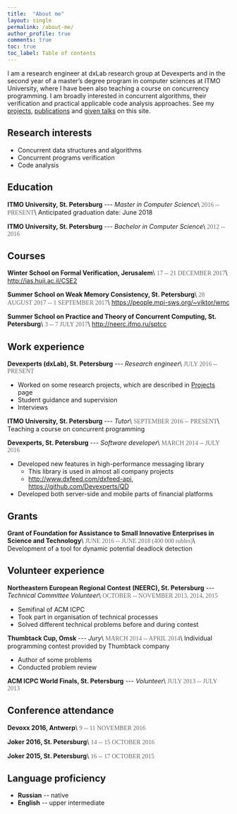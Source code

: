 ```yaml
---
title:  "About me"
layout: single
permalink: /about-me/
author_profile: true
comments: true
toc: true
toc_label: Table of contents
---
```


<style>
.date {
  color: dimgray;
  font-family: 'Proxima Nova';
}
</style>

I am a research engineer at dxLab research group at Devexperts and in the second year of a master’s degree program in computer sciences at ITMO University, where I have been also teaching a course on concurrency programming. I am broadly interested in concurrent algorithms, their verification and practical applicable code analysis approaches. See my [projects](/projects), [publications](/publications) and [given talks](/talks) on this site.

## Research interests
* Concurrent data structures and algorithms
* Concurrent programs verification
* Code analysis


## Education
**ITMO University, St. Petersburg** --- *Master in Computer Science*\\
<span class="date">2016 -- PRESENT</span>\\
Anticipated graduation date: June 2018

**ITMO University, St. Petersburg** --- *Bachelor in Computer Science*\\
<span class="date">2012 -- 2016</span>


## Courses
**Winter School on Formal Verification, Jerusalem**\\
<span class="date">17 -- 21 DECEMBER 2017</span>\\
<http://ias.huji.ac.il/CSE2>

**Summer School on Weak Memory Consistency, St. Petersburg**\\
<span class="date">28 AUGUST 2017 -- 1 SEPTEMBER 2017</span>\\
<https://people.mpi-sws.org/~viktor/wmc>

**Summer School on Practice and Theory of Concurrent Computing, St. Petersburg**\\
<span class="date">3 -- 7 JULY 2017</span>\\
<http://neerc.ifmo.ru/sptcc>


## Work experience
**Devexperts (dxLab),  St. Petersburg** --- *Research engineer*\\
<span class="date">JULY 2016 -- PRESENT</span>

* Worked on some research projects, which are described in [Projects](/projects) page
* Student guidance and supervision
* Interviews

**ITMO University, St. Petersburg** --- *Tutor*\\
<span class="date">SEPTEMBER 2016 -- PRESENT</span>\\
Teaching a course on concurrent programming

**Devexperts,  St. Petersburg** --- *Software developer*\\
<span class="date">MARCH 2014 -- JULY 2016</span>
* Developed new features in high-performance messaging library
  * This library is used in almost all company projects
  * <http://www.dxfeed.com/dxfeed-api>, <https://github.com/Devexperts/QD>
* Developed both server-side and mobile parts of financial platforms


## Grants
**Grant of Foundation for Assistance to Small Innovative Enterprises in Science and Technology**\\
<span class="date">JUNE 2016 -- JUNE 2018 (400 000 rubles)</span>\\
Development of a tool for dynamic potential deadlock detection


## Volunteer experience
**Northeastern European Regional Contest (NEERC), St. Petersburg** --- *Technical Committee Volunteer*\\
<span class="date">OCTOBER -- NOVEMBER 2013, 2014, 2015</span>

* Semifinal of ACM ICPC
* Took part in organisation of technical processes 
* Solved different technical problems before and during contest

**Thumbtack Cup, Omsk** --- *Jury*\\
<span class="date">MARCH 2014 -- APRIL 2014</span>\\
Individual programming contest provided by Thumbtack company

* Author of some problems
* Conducted problem review

**ACM ICPC World Finals, St. Petersburg** --- *Volunteer*\\
<span class="date">JULY 2013 -- JULY 2013</span>


## Conference attendance
**Devoxx 2016, Antwerp**\\
<span class="date">9 -- 11 NOVEMBER 2016</span>

**Joker 2016, St. Petersburg**\\
<span class="date">14 -- 15 OCTOBER 2016</span>

**Joker 2015, St. Petersburg**\\
<span class="date">16 -- 17 OCTOBER 2015</span>


## Language proficiency

* **Russian** -- native
* **English** -- upper intermediate